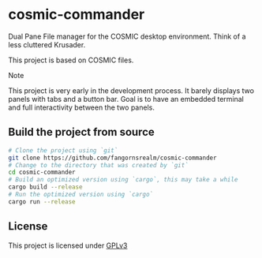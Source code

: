 # cosmic-commander

Dual Pane File manager for the COSMIC desktop environment. Think of a less cluttered Krusader.

This project is based on COSMIC files.

> [!NOTE]
> This project is very early in the development process. It barely displays two panels with   tabs and a button bar. Goal is to have an embedded terminal and full interactivity between the two panels.

## Build the project from source

```sh
# Clone the project using `git`
git clone https://github.com/fangornsrealm/cosmic-commander
# Change to the directory that was created by `git`
cd cosmic-commander
# Build an optimized version using `cargo`, this may take a while
cargo build --release
# Run the optimized version using `cargo`
cargo run --release
```

## License

This project is licensed under [GPLv3](LICENSE)
